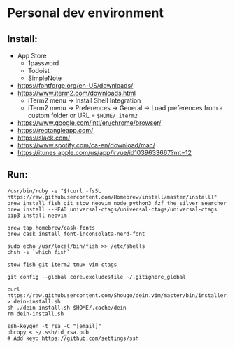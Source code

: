 # Personal dev environment

## Install:
- App Store
  - 1password
  - Todoist
  - SimpleNote
- https://fontforge.org/en-US/downloads/
- https://www.iterm2.com/downloads.html
  - iTerm2 menu -> Install Shell Integration
  - iTerm2 menu -> Preferences -> General -> Load preferences from a custom folder or URL = `$HOME/.iterm2`
- https://www.google.com/intl/en/chrome/browser/
- https://rectangleapp.com/
- https://slack.com/
- https://www.spotify.com/ca-en/download/mac/
- https://itunes.apple.com/us/app/irvue/id1039633667?mt=12

## Run:
    /usr/bin/ruby -e "$(curl -fsSL https://raw.githubusercontent.com/Homebrew/install/master/install)"
    brew install fish git stow neovim node python3 fzf the_silver_searcher
    brew install --HEAD universal-ctags/universal-ctags/universal-ctags
    pip3 install neovim

    brew tap homebrew/cask-fonts
    brew cask install font-inconsolata-nerd-font
    
    sudo echo /usr/local/bin/fish >> /etc/shells
    chsh -s `which fish`

    stow fish git iterm2 tmux vim ctags

    git config --global core.excludesfile ~/.gitignore_global

    curl https://raw.githubusercontent.com/Shougo/dein.vim/master/bin/installer.sh > dein-install.sh
    sh ./dein-install.sh $HOME/.cache/dein
    rm dein-install.sh
    
    ssh-keygen -t rsa -C "[email]"
    pbcopy < ~/.ssh/id_rsa.pub
    # Add key: https://github.com/settings/ssh
